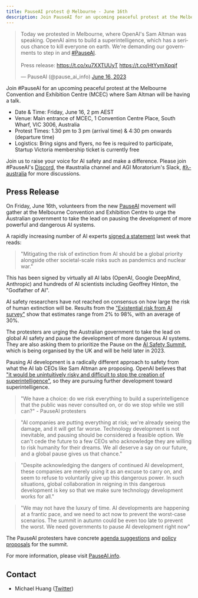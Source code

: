 ```yaml
---
title: PauseAI protest @ Melbourne - June 16th
description: Join PauseAI for an upcoming peaceful protest at the Melbourne Convention and Exhibition Centre (MCEC) where Sam Altman will be having a talk in Melbourne.
---
```


<script>
    import WidgetConsent from '$lib/components/WidgetConsent.svelte'
</script>

<WidgetConsent>
<div>
<blockquote class="twitter-tweet"><p lang="en" dir="ltr">Today we protested in Melbourne, where OpenAI&#39;s Sam Altman was speaking. OpenAI aims to build a superintelligence, which has a serious chance to kill everyone on earth. We&#39;re demanding our governments to step in and <a href="https://twitter.com/hashtag/PauseAI?src=hash&amp;ref_src=twsrc%5Etfw">#PauseAI</a>.<br><br>Press release: <a href="https://t.co/xu7XXTUUyT">https://t.co/xu7XXTUUyT</a> <a href="https://t.co/HtYymXpqjf">https://t.co/HtYymXpqjf</a></p>&mdash; PauseAI (@pause_ai_info) <a href="https://twitter.com/pause_ai_info/status/1669809871867240451?ref_src=twsrc%5Etfw">June 16, 2023</a></blockquote> <script async src="https://platform.twitter.com/widgets.js" charset="utf-8"></script>
</div>
</WidgetConsent>

Join #PauseAI for an upcoming peaceful protest at the Melbourne Convention and Exhibition Centre (MCEC) where Sam Altman will be having a talk.

- Date & Time: Friday, June 16, 2 pm AEST
- Venue: Main entrance of MCEC, 1 Convention Centre Place, South Wharf, VIC 3006, Australia
- Protest Times: 1.30 pm to 3 pm (arrival time) & 4:30 pm onwards (departure time)
- Logistics: Bring signs and flyers, no fee is required to participate, Startup Victoria membership ticket is currently free

Join us to raise your voice for AI safety and make a difference. Please join #PauseAI's [Discord](https://www.campaignforaisafety.org/r/00904dc7?m=4045bfdd-2b52-4fa2-b4c5-0d8adb4aac63), the #australia channel and AGI Moratorium's Slack, [#λ-australia](https://www.campaignforaisafety.org/r/2b0991d9?m=4045bfdd-2b52-4fa2-b4c5-0d8adb4aac63) for more discussions.

## Press Release

On Friday, June 16th, volunteers from the new [PauseAI](http://pauseai.info) movement will gather at the Melbourne Convention and Exhibition Centre to urge the Australian government to take the lead on pausing the development of more powerful and dangerous AI systems.

A rapidly increasing number of AI experts [signed a statement](https://www.safe.ai/statement-on-ai-risk) last week that reads:

> "Mitigating the risk of extinction from AI should be a global priority alongside other societal-scale risks such as pandemics and nuclear war."

This has been signed by virtually all AI labs (OpenAI, Google DeepMind, Anthropic) and hundreds of AI scientists including Geoffrey Hinton, the "Godfather of AI".

AI safety researchers have not reached on consensus on how large the risk of human extinction will be.
Results from the ["Existential risk from AI survey"](https://forum.effectivealtruism.org/posts/8CM9vZ2nnQsWJNsHx/existential-risk-from-ai-survey-results) show that estimates range from 2% to 98%, with an average of 30%.

The protesters are urging the Australian government to take the lead on global AI safety and pause the development of more dangerous AI systems.
They are also asking them to prioritize the Pause on the [AI Safety Summit](https://pauseai.info/summit), which is being organised by the UK and will be held later in 2023.

Pausing AI development is a radically different approach to safety from what the AI lab CEOs like Sam Altman are proposing.
OpenAI believes that ["it would be unintuitively risky and difficult to stop the creation of superintelligence"](https://openai.com/blog/governance-of-superintelligence), so they are pursuing further development toward superintelligence.

> "We have a choice: do we risk everything to build a superintelligence that the public was never consulted on, or do we stop while we still can?" - PauseAI protesters

> "AI companies are putting everything at risk; we're already seeing the damage, and it will get far worse. Technology development is not inevitable, and pausing should be considered a feasible option. We can't cede the future to a few CEOs who acknowledge they are willing to risk humanity for their dreams. We all deserve a say on our future, and a global pause gives us that chance."

> "Despite acknowledging the dangers of continued AI development, these companies are merely using it as an excuse to carry on, and seem to refuse to voluntarily give up this dangerous power. In such situations, global collaboration in reigning in this dangerous development is key so that we make sure technology development works for all."

> "We may not have the luxury of time. AI developments are happening at a frantic pace, and we need to act now to prevent the worst-case scenarios. The summit in autumn could be even too late to prevent the worst. We need governments to pause AI development right now"

The PauseAI protesters have concrete [agenda suggestions](/summit) and [policy proposals](/proposal) for the summit.

For more information, please visit [PauseAI.info](http://pauseai.info).

## Contact

- Michael Huang ([Twitter](https://twitter.com/michhuan))
